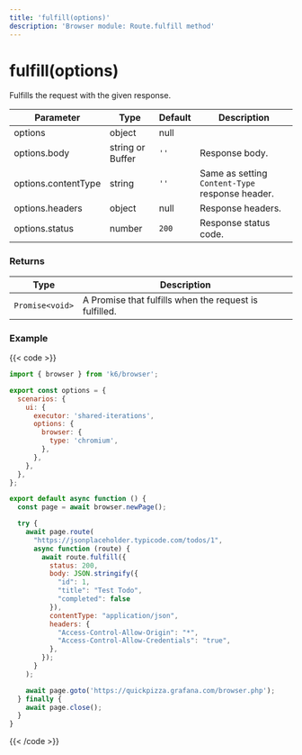 ```yaml
---
title: 'fulfill(options)'
description: 'Browser module: Route.fulfill method'
---
```


# fulfill(options)

Fulfills the request with the given response.

| Parameter           | Type             | Default | Description                                                          |
| ------------------- | ---------------- | ------- | -------------------------------------------------------------------- |
| options             | object           | null    |                                                                      |
| options.body        | string or Buffer | `''`    | Response body.                                                       |
| options.contentType | string           | `''`    | Same as setting `Content-Type` response header.                      |
| options.headers     | object           | null    | Response headers.                                                    |
| options.status      | number           | `200`   | Response status code.                                                |

### Returns

| Type            | Description                                                                     |
| --------------- | ------------------------------------------------------------------------------- |
| `Promise<void>` | A Promise that fulfills when the request is fulfilled.                          |


### Example

{{< code >}}

```javascript
import { browser } from 'k6/browser';

export const options = {
  scenarios: {
    ui: {
      executor: 'shared-iterations',
      options: {
        browser: {
          type: 'chromium',
        },
      },
    },
  },
};

export default async function () {
  const page = await browser.newPage();

  try {
    await page.route(
      "https://jsonplaceholder.typicode.com/todos/1",
      async function (route) {
        await route.fulfill({
          status: 200,
          body: JSON.stringify({
            "id": 1,
            "title": "Test Todo",
            "completed": false
          }),
          contentType: "application/json",
          headers: {
            "Access-Control-Allow-Origin": "*",
            "Access-Control-Allow-Credentials": "true",
          },
        });
      }
    );

    await page.goto('https://quickpizza.grafana.com/browser.php');
  } finally {
    await page.close();
  }
}
```

{{< /code >}}
